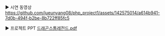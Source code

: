 
▶ 시연 동영상
https://github.com/jueunyang08/php_project1/assets/142575014/a614b941-7d0b-494f-b2be-8b722ff85fc5

▶ 프로젝트 PPT
[드래곤스톰레전드.pdf](https://github.com/jueunyang08/php_project1/files/13888015/default.pdf)
